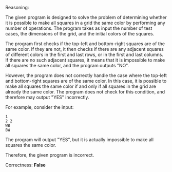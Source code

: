 Reasoning:

The given program is designed to solve the problem of determining whether it is possible to make all squares in a grid the same color by performing any number of operations. The program takes as input the number of test cases, the dimensions of the grid, and the initial colors of the squares.

The program first checks if the top-left and bottom-right squares are of the same color. If they are not, it then checks if there are any adjacent squares of different colors in the first and last rows, or in the first and last columns. If there are no such adjacent squares, it means that it is impossible to make all squares the same color, and the program outputs "NO".

However, the program does not correctly handle the case where the top-left and bottom-right squares are of the same color. In this case, it is possible to make all squares the same color if and only if all squares in the grid are already the same color. The program does not check for this condition, and therefore may output "YES" incorrectly.

For example, consider the input:

    1
    2 2
    WB
    BW

The program will output "YES", but it is actually impossible to make all squares the same color.

Therefore, the given program is incorrect.

Correctness: **False**